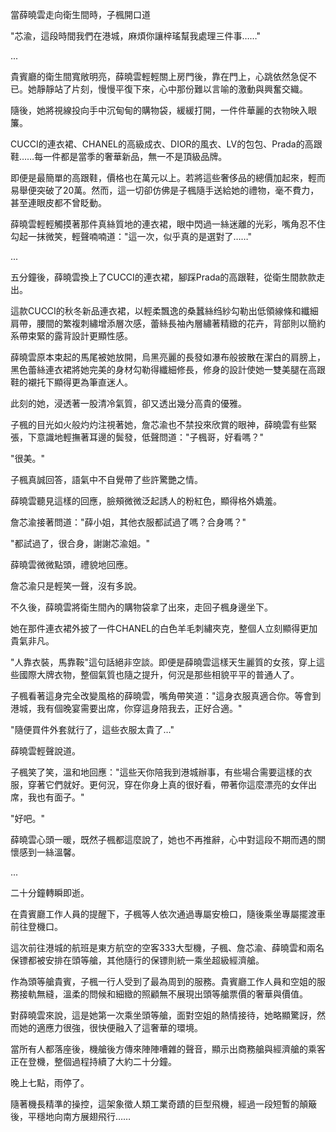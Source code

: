 
當薛曉雲走向衛生間時，子楓開口道

"芯渝，這段時間我們在港城，麻煩你讓梓瑤幫我處理三件事……"

...

貴賓廳的衛生間寬敞明亮，薛曉雲輕輕關上房門後，靠在門上，心跳依然急促不已。她靜靜站了片刻，慢慢平復下來，心中那份難以言喻的激動與興奮交織。

隨後，她將視線投向手中沉甸甸的購物袋，緩緩打開，一件件華麗的衣物映入眼簾。

CUCCI的連衣裙、CHANEL的高級成衣、DIOR的風衣、LV的包包、Prada的高跟鞋……每一件都是當季的奢華新品，無一不是頂級品牌。

即便是最簡單的高跟鞋，價格也在萬元以上。若將這些奢侈品的總價加起來，輕而易舉便突破了20萬。然而，這一切卻仿佛是子楓隨手送給她的禮物，毫不費力，甚至連眼皮都不曾眨動。

薛曉雲輕輕觸摸著那件真絲質地的連衣裙，眼中閃過一絲迷離的光彩，嘴角忍不住勾起一抹微笑，輕聲喃喃道："這一次，似乎真的是選對了……"

...

五分鐘後，薛曉雲換上了CUCCI的連衣裙，腳踩Prada的高跟鞋，從衛生間款款走出。  

這款CUCCI的秋冬新品連衣裙，以輕柔飄逸的桑蠶絲绉紗勾勒出低領線條和纖細肩帶，腰間的繁複刺繡增添層次感，蕾絲長袖內層繡著精緻的花卉，背部則以簡約系帶束緊的露背設計更顯性感。  

薛曉雲原本束起的馬尾被她放開，烏黑亮麗的長發如瀑布般披散在潔白的肩膀上，黑色蕾絲連衣裙將她完美的身材勾勒得纖細修長，修身的設計使她一雙美腿在高跟鞋的襯托下顯得更為筆直迷人。  

此刻的她，浸透著一股清冷氣質，卻又透出幾分高貴的優雅。  

子楓的目光如火般灼灼注視著她，詹芯渝也不禁投來欣賞的眼神，薛曉雲有些緊張，下意識地輕撫著耳邊的鬓發，低聲問道："子楓哥，好看嗎？"  

"很美。"  

子楓真誠回答，語氣中不自覺帶了些許驚艷之情。  

薛曉雲聽見這樣的回應，臉頰微微泛起誘人的粉紅色，顯得格外嬌羞。  

詹芯渝接著問道："薛小姐，其他衣服都試過了嗎？合身嗎？"  

"都試過了，很合身，謝謝芯渝姐。"  

薛曉雲微微點頭，禮貌地回應。  

詹芯渝只是輕笑一聲，沒有多說。  

不久後，薛曉雲將衛生間內的購物袋拿了出來，走回子楓身邊坐下。  

她在那件連衣裙外披了一件CHANEL的白色羊毛刺繡夾克，整個人立刻顯得更加貴氣非凡。  

"人靠衣裝，馬靠鞍"這句話絕非空談。即便是薛曉雲這樣天生麗質的女孩，穿上這些國際大牌衣物，整個氣質也隨之提升，何況是那些相貌平平的普通人了。  

子楓看著這身完全改變風格的薛曉雲，嘴角帶笑道："這身衣服真適合你。等會到港城，我有個晚宴需要出席，你穿這身陪我去，正好合適。"  

"隨便買件外套就行了，這些衣服太貴了…"  

薛曉雲輕聲說道。  

子楓笑了笑，溫和地回應："這些天你陪我到港城辦事，有些場合需要這樣的衣服，穿著它們就好。更何況，穿在你身上真的很好看，帶著你這麼漂亮的女伴出席，我也有面子。"  

"好吧。"  

薛曉雲心頭一暖，既然子楓都這麼說了，她也不再推辭，心中對這段不期而遇的關懷感到一絲溫馨。

...

二十分鐘轉瞬即逝。  

在貴賓廳工作人員的提醒下，子楓等人依次通過專屬安檢口，隨後乘坐專屬擺渡車前往登機口。  

這次前往港城的航班是東方航空的空客333大型機，子楓、詹芯渝、薛曉雲和兩名保镖都被安排在頭等艙，其他隨行的保镖則統一乘坐超級經濟艙。  

作為頭等艙貴賓，子楓一行人受到了最為周到的服務。貴賓廳工作人員和空姐的服務接軌無縫，溫柔的問候和細緻的照顧無不展現出頭等艙票價的奢華與價值。  

對薛曉雲來說，這是她第一次乘坐頭等艙，面對空姐的熱情接待，她略顯驚訝，然而她的適應力很強，很快便融入了這奢華的環境。  

當所有人都落座後，機艙後方傳來陣陣嘈雜的聲音，顯示出商務艙與經濟艙的乘客正在登機，整個過程持續了大約二十分鐘。  

晚上七點，雨停了。  

隨著機長精準的操控，這架象徵人類工業奇蹟的巨型飛機，經過一段短暫的顛簸後，平穩地向南方展翅飛行……





